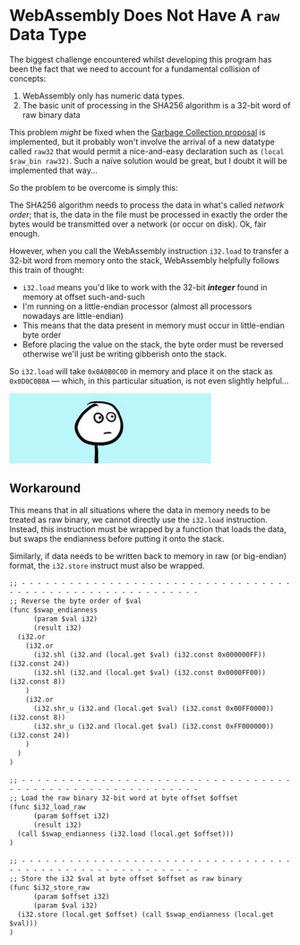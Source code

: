 # WebAssembly Does Not Have A `raw` Data Type

The biggest challenge encountered whilst developing this program has been the fact that we need to account for a fundamental collision of concepts:

1. WebAssembly only has numeric data types.
1. The basic unit of processing in the SHA256 algorithm is a 32-bit word of raw binary data

This problem *might* be fixed when the [Garbage Collection proposal](https://github.com/WebAssembly/gc/blob/master/proposals/gc/MVP.md) is implemented, but it probably won't involve the arrival of a new datatype called `raw32` that would permit a nice-and-easy declaration such as `(local $raw_bin raw32)`.
Such a naïve solution would be great, but I doubt it will be implemented that way...

So the problem to be overcome is simply this:

The SHA256 algorithm needs to process the data in what's called *network order*; that is, the data in the file must be processed in exactly the order the bytes would be transmitted over a network (or occur on disk).
Ok, fair enough.

However, when you call the WebAssembly instruction `i32.load` to transfer a 32-bit word from memory onto the stack, WebAssembly helpfully follows this train of thought:

* `i32.load` means you'd like to work with the 32-bit ***integer*** found in memory at offset such-and-such
* I'm running on a little-endian processor (almost all processors nowadays are little-endian)
* This means that the data present in memory must occur in little-endian byte order
* Before placing the value on the stack, the byte order must be reversed otherwise we'll just be writing gibberish onto the stack.


So `i32.load` will take `0x0A0B0C0D` in memory and place it on the stack as `0x0D0C0B0A` &mdash; which, in this particular situation, is not even slightly helpful...

![Uh...](./img/uh.gif)

## Workaround

This means that in all situations where the data in memory needs to be treated as raw binary, we cannot directly use the `i32.load` instruction.
Instead, this instruction must be wrapped by a function that loads the data, but swaps the endianness before putting it onto the stack.

Similarly, if data needs to be written back to memory in raw (or big-endian) format, the `i32.store` instruct must also be wrapped.

```wast
;; - - - - - - - - - - - - - - - - - - - - - - - - - - - - - - - - - - - - - - - - - - - - - - - - - - - - - - - - - -
;; Reverse the byte order of $val
(func $swap_endianness
      (param $val i32)
      (result i32)
  (i32.or
    (i32.or
      (i32.shl (i32.and (local.get $val) (i32.const 0x000000FF)) (i32.const 24))
      (i32.shl (i32.and (local.get $val) (i32.const 0x0000FF00)) (i32.const 8))
    )
    (i32.or
      (i32.shr_u (i32.and (local.get $val) (i32.const 0x00FF0000)) (i32.const 8))
      (i32.shr_u (i32.and (local.get $val) (i32.const 0xFF000000)) (i32.const 24))
    )
  )
)

;; - - - - - - - - - - - - - - - - - - - - - - - - - - - - - - - - - - - - - - - - - - - - - - - - - - - - - - - - - -
;; Load the raw binary 32-bit word at byte offset $offset
(func $i32_load_raw
      (param $offset i32)
      (result i32)
  (call $swap_endianness (i32.load (local.get $offset)))
)

;; - - - - - - - - - - - - - - - - - - - - - - - - - - - - - - - - - - - - - - - - - - - - - - - - - - - - - - - - - -
;; Store the i32 $val at byte offset $offset as raw binary
(func $i32_store_raw
      (param $offset i32)
      (param $val i32)
  (i32.store (local.get $offset) (call $swap_endianness (local.get $val)))
)
```
